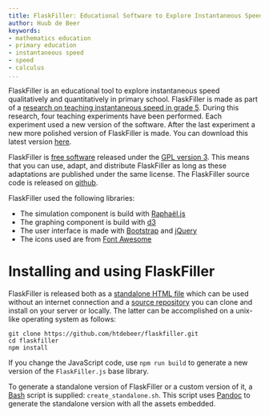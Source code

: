 ```yaml
---
title: FlaskFiller: Educational Software to Explore Instantaneous Speed
author: Huub de Beer
keywords:
- mathematics education
- primary education
- instantaneous speed
- speed
- calculus
...
```


FlaskFiller is an educational tool to explore instantaneous speed
qualitatively and quantitatively in primary school. FlaskFiller is made as
part of a [research on teaching instantaneous speed in grade
5](https://heerdebeer.org/DR/). During this research, four teaching
experiments have been performed. Each experiment used a new version of the
software. After the last experiment a new more polished version of FlaskFiller
is made. You can download this latest version [here](standalone_flaskfiller.html).

FlaskFiller is [free software](https://www.gnu.org/philosophy/free-sw.en.html)
released under the [GPL version
3](https://www.gnu.org/licenses/gpl-3.0.en.html). This means that you can use,
adapt, and distribute FlaskFiller as long as these adaptations are published
under the same license. The FlaskFiller source code is released on
[github](https://github.com/htdebeer/flaskfiller).

FlaskFiller used the following libraries:

- The simulation component is build with
  [Raphaël.js](http://dmitrybaranovskiy.github.io/raphael/)
- The graphing component is build with [d3](https://d3js.org/)
- The user interface is made with
  [Bootstrap](https://v4-alpha.getbootstrap.com/) and
  [jQuery](https://blog.jquery.com/)
- The icons used are from [Font Awesome](http://fontawesome.io/)

# Installing and using FlaskFiller

FlaskFiller is released both as a [standalone HTML
file](standalone_flaskfiller.html) which can be used without an internet
connection and a [source repository](https://github.com/htdebeer/flaskfiller)
you can clone and install on your server or locally. The latter can be
accomplished on a unix-like operating system as follows:

    git clone https://github.com/htdebeer/flaskfiller.git
    cd flaskfiller
    npm install

If you change the JavaScript code, use `npm run build` to generate a new
version of the `FlaskFiller.js` base library.

To generate a standalone version of FlaskFiller or a custom version of it, a
[Bash](https://www.gnu.org/software/bash/) script is supplied:
`create_standalone.sh`. This script uses [Pandoc](http://pandoc.org) to
generate the standalone version with all the assets embedded.


